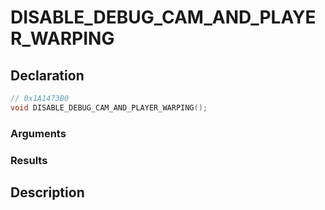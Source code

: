 # DISABLE_DEBUG_CAM_AND_PLAYER_WARPING

## Declaration
```cpp
// 0x1A1473B0
void DISABLE_DEBUG_CAM_AND_PLAYER_WARPING();
```

### Arguments

### Results

## Description
